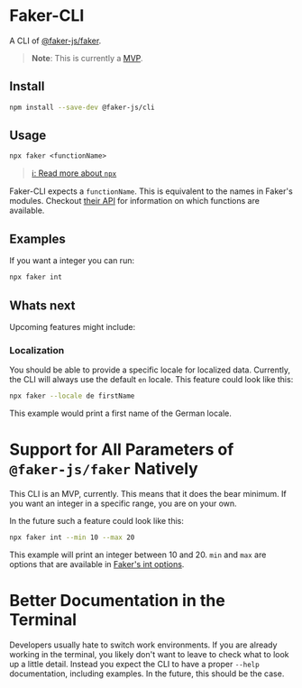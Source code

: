 # Faker-CLI

A CLI of [@faker-js/faker](https://github.com/faker-js/faker).

> **Note**: This is currently a [MVP](https://en.wikipedia.org/wiki/Minimum_viable_product).

## Install

```bash
npm install --save-dev @faker-js/cli
```

## Usage

```
npx faker <functionName>
```

> [ℹ: Read more about `npx`](https://docs.npmjs.com/cli/v7/commands/npx)

Faker-CLI expects a `functionName`.
This is equivalent to the names in Faker's modules.
Checkout [their API](https://fakerjs.dev/api/) for information on which functions are available.

## Examples

If you want a integer you can run:

```bash
npx faker int
```

## Whats next

Upcoming features might include:

### Localization

You should be able to provide a specific locale for localized data.
Currently, the CLI will always use the default `en` locale.
This feature could look like this:

```bash
npx faker --locale de firstName
```

This example would print a first name of the German locale.

# Support for All Parameters of `@faker-js/faker` Natively

This CLI is an MVP, currently.
This means that it does the bear minimum.
If you want an integer in a specific range, you are on your own.

In the future such a feature could look like this:

```bash
npx faker int --min 10 --max 20
```

This example will print an integer between 10 and 20.
`min` and `max` are options that are available in [Faker's int options](https://fakerjs.dev/api/number.html#int).

# Better Documentation in the Terminal

Developers usually hate to switch work environments.
If you are already working in the terminal, you likely don't want to leave to check what to look up a little detail.
Instead you expect the CLI to have a proper `--help` documentation, including examples.
In the future, this should be the case.
